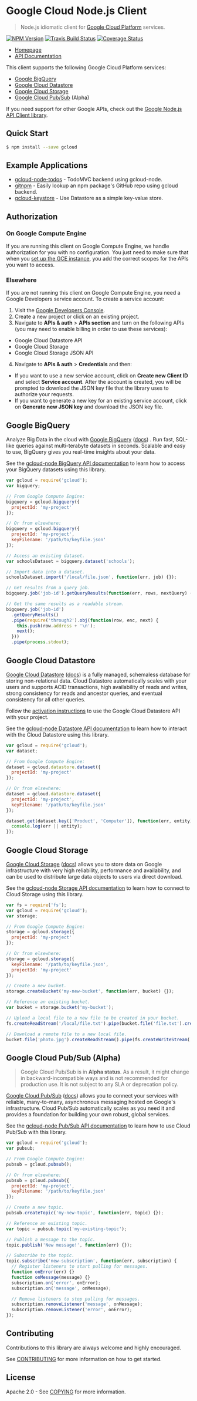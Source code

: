 # Google Cloud Node.js Client
> Node.js idiomatic client for [Google Cloud Platform](https://cloud.google.com/) services.

[![NPM Version](https://img.shields.io/npm/v/gcloud.svg)](https://www.npmjs.org/package/gcloud)
[![Travis Build Status](https://travis-ci.org/GoogleCloudPlatform/gcloud-node.svg)](https://travis-ci.org/GoogleCloudPlatform/gcloud-node/)
[![Coverage Status](https://img.shields.io/coveralls/GoogleCloudPlatform/gcloud-node.svg)](https://coveralls.io/r/GoogleCloudPlatform/gcloud-node?branch=master)

* [Homepage][gcloud-homepage]
* [API Documentation][gcloud-docs]

This client supports the following Google Cloud Platform services:

* [Google BigQuery][cloud-bigquery]
* [Google Cloud Datastore][cloud-datastore]
* [Google Cloud Storage][cloud-storage]
* [Google Cloud Pub/Sub][cloud-pubsub] (Alpha)

If you need support for other Google APIs, check out the [Google Node.js API Client library][googleapis].

## Quick Start

```sh
$ npm install --save gcloud
```

## Example Applications

- [gcloud-node-todos][gcloud-todos] - TodoMVC backend using gcloud-node.
- [gitnpm][gitnpm] - Easily lookup an npm package's GitHub repo using gcloud backend.
- [gcloud-keystore][gcloud-keystore] - Use Datastore as a simple key-value store.

## Authorization

### On Google Compute Engine

If you are running this client on Google Compute Engine, we handle authorization for you with no configuration. You just need to make sure that when you [set up the GCE instance][gce-how-to], you add the correct scopes for the APIs you want to access.

### Elsewhere

If you are not running this client on Google Compute Engine, you need a Google Developers service account. To create a service account:

1. Visit the [Google Developers Console][dev-console].
2. Create a new project or click on an existing project.
3. Navigate to  **APIs & auth** > **APIs section** and turn on the following APIs (you may need to enable billing in order to use these services):
  * Google Cloud Datastore API
  * Google Cloud Storage
  * Google Cloud Storage JSON API
4. Navigate to **APIs & auth** >  **Credentials** and then:
  * If you want to use a new service account, click on **Create new Client ID** and select **Service account**. After the account is created, you will be prompted to download the JSON key file that the library uses to authorize your requests.
  * If you want to generate a new key for an existing service account, click on **Generate new JSON key** and download the JSON key file.

## Google BigQuery

Analyze Big Data in the cloud with [Google BigQuery][cloud-bigquery] ([docs][cloud-bigquery-docs]) . Run fast, SQL-like queries against multi-terabyte datasets in seconds. Scalable and easy to use, BigQuery gives you real-time insights about your data.

See the [gcloud-node BigQuery API documentation][gcloud-bigquery-docs] to learn how to access your BigQuery datasets using this library.

```js
var gcloud = require('gcloud');
var bigquery;

// From Google Compute Engine:
bigquery = gcloud.bigquery({
  projectId: 'my-project'
});

// Or from elsewhere:
bigquery = gcloud.bigquery({
  projectId: 'my-project',
  keyFilename: '/path/to/keyfile.json'
});

// Access an existing dataset.
var schoolsDataset = bigquery.dataset('schools');

// Import data into a dataset.
schoolsDataset.import('/local/file.json', function(err, job) {});

// Get results from a query job.
bigquery.job('job-id').getQueryResults(function(err, rows, nextQuery) {});

// Get the same results as a readable stream.
bigquery.job('job-id')
  .getQueryResults()
  .pipe(require('through2').obj(function(row, enc, next) {
    this.push(row.address + '\n');
    next();
  }))
  .pipe(process.stdout);
```

## Google Cloud Datastore

[Google Cloud Datastore][cloud-datastore] ([docs][cloud-datastore-docs]) is a fully managed, schemaless database for storing non-relational data. Cloud Datastore automatically scales with your users and supports ACID transactions, high availability of reads and writes, strong consistency for reads and ancestor queries, and eventual consistency for all other queries.

Follow the [activation instructions][cloud-datastore-activation] to use the Google Cloud Datastore API with your project.

See the [gcloud-node Datastore API documentation][gcloud-datastore-docs] to learn how to interact with the Cloud Datastore using this library.

```js
var gcloud = require('gcloud');
var dataset;

// From Google Compute Engine:
dataset = gcloud.datastore.dataset({
  projectId: 'my-project'
});

// Or from elsewhere:
dataset = gcloud.datastore.dataset({
  projectId: 'my-project',
  keyFilename: '/path/to/keyfile.json'
});

dataset.get(dataset.key(['Product', 'Computer']), function(err, entity) {
  console.log(err || entity);
});
```

## Google Cloud Storage

[Google Cloud Storage][cloud-storage] ([docs][cloud-storage-docs]) allows you to store data on Google infrastructure with very high reliability, performance and availability, and can be used to distribute large data objects to users via direct download.

See the [gcloud-node Storage API documentation][gcloud-storage-docs] to learn how to connect to Cloud Storage using this library.

```js
var fs = require('fs');
var gcloud = require('gcloud');
var storage;

// From Google Compute Engine:
storage = gcloud.storage({
  projectId: 'my-project'
});

// Or from elsewhere:
storage = gcloud.storage({
  keyFilename: '/path/to/keyfile.json',
  projectId: 'my-project'
});

// Create a new bucket.
storage.createBucket('my-new-bucket', function(err, bucket) {});

// Reference an existing bucket.
var bucket = storage.bucket('my-bucket');

// Upload a local file to a new file to be created in your bucket.
fs.createReadStream('/local/file.txt').pipe(bucket.file('file.txt').createWriteStream());

// Download a remote file to a new local file.
bucket.file('photo.jpg').createReadStream().pipe(fs.createWriteStream('/local/photo.jpg'));
```

## Google Cloud Pub/Sub (Alpha)

> Google Cloud Pub/Sub is in **Alpha status**. As a result, it might change in backward-incompatible ways and is not recommended for production use. It is not subject to any SLA or deprecation policy.

[Google Cloud Pub/Sub][cloud-pubsub] ([docs][cloud-pubsub-docs]) allows you to connect your services with reliable, many-to-many, asynchronous messaging hosted on Google's infrastructure. Cloud Pub/Sub automatically scales as you need it and provides a foundation for building your own robust, global services.

See the [gcloud-node Pub/Sub API documentation][gcloud-pubsub-docs] to learn how to use Cloud Pub/Sub with this library.

```js
var gcloud = require('gcloud');
var pubsub;

// From Google Compute Engine:
pubsub = gcloud.pubsub();

// Or from elsewhere:
pubsub = gcloud.pubsub({
  projectId: 'my-project',
  keyFilename: '/path/to/keyfile.json'
});

// Create a new topic.
pubsub.createTopic('my-new-topic', function(err, topic) {});

// Reference an existing topic.
var topic = pubsub.topic('my-existing-topic');

// Publish a message to the topic.
topic.publish('New message!', function(err) {});

// Subscribe to the topic.
topic.subscribe('new-subscription', function(err, subscription) {
  // Register listeners to start pulling for messages.
  function onError(err) {}
  function onMessage(message) {}
  subscription.on('error', onError);
  subscription.on('message', onMessage);

  // Remove listeners to stop pulling for messages.
  subscription.removeListener('message', onMessage);
  subscription.removeListener('error', onError);
});
```

## Contributing

Contributions to this library are always welcome and highly encouraged.

See [CONTRIBUTING](CONTRIBUTING.md) for more information on how to get started.

## License

Apache 2.0 - See [COPYING](COPYING) for more information.

[gcloud-homepage]: https://googlecloudplatform.github.io/gcloud-node
[gcloud-docs]: https://googlecloudplatform.github.io/gcloud-node/#/docs
[gcloud-bigquery-docs]: https://googlecloudplatform.github.io/gcloud-node/#/docs/bigquery
[gcloud-datastore-docs]: https://googlecloudplatform.github.io/gcloud-node/#/docs/datastore
[gcloud-pubsub-docs]: https://googlecloudplatform.github.io/gcloud-node/#/docs/pubsub
[gcloud-storage-docs]: https://googlecloudplatform.github.io/gcloud-node/#/docs/storage
[gcloud-todos]: https://github.com/GoogleCloudPlatform/gcloud-node-todos
[gitnpm]: https://github.com/stephenplusplus/gitnpm
[gcloud-keystore]: https://github.com/stephenplusplus/gcloud-keystore

[dev-console]: https://console.developers.google.com/project
[gce-how-to]: https://cloud.google.com/compute/docs/authentication#using

[googleapis]: https://github.com/google/google-api-nodejs-client

[cloud-bigquery]: https://cloud.google.com/bigquery/
[cloud-bigquery-docs]: https://cloud.google.com/bigquery/what-is-bigquery

[cloud-datastore]: https://cloud.google.com/datastore/
[cloud-datastore-docs]: https://cloud.google.com/datastore/docs
[cloud-datastore-activation]: https://cloud.google.com/datastore/docs/activate

[cloud-pubsub]: https://cloud.google.com/pubsub/
[cloud-pubsub-docs]: https://cloud.google.com/pubsub/docs

[cloud-storage]: https://cloud.google.com/storage/
[cloud-storage-docs]: https://cloud.google.com/storage/docs/overview
[cloud-storage-create-bucket]: https://cloud.google.com/storage/docs/cloud-console#_creatingbuckets
